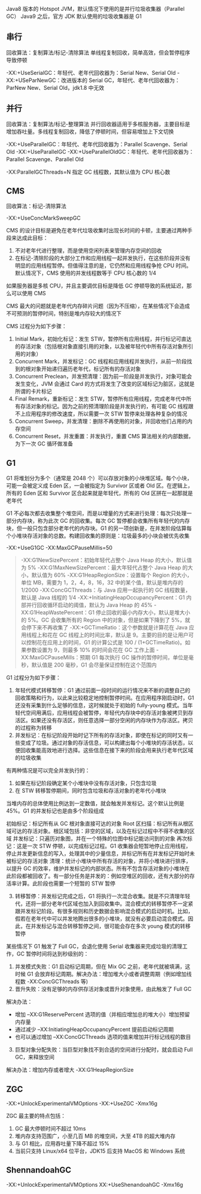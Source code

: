 Java8 版本的 Hotspot JVM，默认情况下使用的是并行垃圾收集器（Parallel GC）
Java9 之后，官方 JDK 默认使用的垃圾收集器是 G1

## 串行

回收算法：复制算法/标记-清除算法
单线程复制回收，简单高效，但会暂停程序导致停顿

-XX:+UseSerialGC：年轻代、老年代回收器为：Serial New、Serial Old
-XX:+USeParNewGC：改进版本的 Serial GC，年轻代、老年代回收器为：ParNew New、Serial Old，jdk1.8 中无效

## 并行

回收算法：复制算法/标记-整理算法
并行回收器适用于多核服务器，主要目标是增加吞吐量。多线程复制回收，降低了停顿时间，但容易增加上下文切换

-XX:+UseParallelGC：年轻代、老年代回收器为：Parallel Scavenge、Serial Old
-XX:+UseParallelGC -XX:+UseParallelOldGC：年轻代、老年代回收器为：Parallel Scavenge、Parallel Old

-XX:ParallelGCThreads=N 指定 GC 线程数，其默认值为 CPU 核心数

## CMS

回收算法：标记-清除算法

-XX:+UseConcMarkSweepGC

CMS 的设计目标是避免在老年代垃圾收集时出现长时间的卡顿，主要通过两种手段来达成此目标：
1. 不对老年代进行整理，而是使用空闲列表来管理内存空间的回收
2. 在标记-清除阶段的大部分工作和应用线程一起并发执行，在这些阶段并没有明显的应用线程暂停。但值得注意的是，它仍然和应用线程争抢 CPU 时间。默认情况下，CMS 使用的并发线程数等于 CPU 核心数的 1/4

如果服务器是多核 CPU，并且主要调优目标是降低 GC 停顿导致的系统延迟，那么可以使用 CMS

CMS 最大的问题就是老年代内存碎片问题（因为不压缩），在某些情况下会造成不可预测的暂停时间，特别是堆内存较大的情况下

CMS 过程分为如下步骤：
1. Initial Mark，初始化标记：发生 STW，暂停所有应用线程，并行标记可直达的存活对象（包括根对象直接引用的对象，以及被年轻代中所有存活对象所引用的对象）
2. Concurrent Mark，并发标记：GC 线程和应用线程并发执行，从前一阶段找到的根对象开始递归遍历老年代，标记所有的存活对象
3. Concurrent Preclean，并发预清理：因为前一阶段是并发执行，对象可能会发生变化，JVM 会通过 Card 的方式将发生了改变的区域标记为脏区，这就是所谓的卡片标记
4. Final Remark，重新标记：发生 STW，暂停所有应用线程，完成老年代中所有存活对象的标记。因为之前的预清理阶段是并发执行的，有可能 GC 线程跟不上应用程序的修改速度，所以需要一次 STW 暂停来处理各种复杂的情况
5. Concurrent Sweep，并发清理：删除不再使用的对象，并回收他们占用的内存空间
6. Concurrent Reset，并发重置：并发执行，重置 CMS 算法相关的内部数据，为下一次 GC 循环做准备

## G1

G1 将堆划分为多个（通常是 2048 个）可以存放对象的小块堆区域。每个小块，可能一会被定义成 Eden 区，一会被指定为 Survivor 区或者 Old 区。在逻辑上，所有的 Eden 区和 Survivor 区合起来就是年轻代，所有的 Old 区拼在一起那就是老年代

G1 不必每次都去收集整个堆空间，而是以增量的方式来进行处理：每次只处理一部分内存块，称为此次 GC 的回收集。每次 GC 暂停都会收集所有年轻代的内存块，但一般只包含部分老年代的内存块。G1 的另一项创新是，在并发阶段估算每个小堆块存活对象的总数。构建回收集的原则是：垃圾最多的小块会被优先收集

-XX:+UseG1GC -XX:MaxGCPauseMillis=50

> -XX:G1NewSizePercent：初始年轻代占整个 Java Heap 的大小，默认值为 5%
> -XX:G1MaxNewSizePercent：最大年轻代占整个 Java Heap 的大小，默认值为 60%
> -XX:G1HeapRegionSize：设置每个 Region 的大小，单位 MB，需要为 1，2，4，8，16，32 中的某个值，默认是堆内存的 1/2000
> -XX:ConcGCThreads：与 Java 应用一起执行的 GC 线程数量，默认是 Java 线程的 1/4
> -XX:+InitiatingHeapOccupancyPercent：G1 内部并行回收循环启动的阈值，默认为 Java Heap 的 45%
> -XX:G1HeapWastePercent：G1 停止回收的最小内存大小，默认是堆大小的 5%。GC 会收集所有的 Region 中的对象，但是如果下降到了 5%，就会停下来不再收集了
> -XX:+GCTimeRatio：这个参数就是计算花在 Java 应用线程上和花在 GC 线程上的时间比率，默认是 9。主要的目的是让用户可以控制花在应用上的时间，G1 的计算公式是 100 / (1+GCTimeRatio)。如果参数设置为 9，则最多 10% 的时间会花在 GC 工作上面
> -XX:MaxGCPauseMills：预期 G1 每次执行 GC 操作的暂停时间，单位是毫秒，默认值是 200 毫秒，G1 会尽量保证控制在这个范围内

G1 过程分为如下步骤：
1. 年轻代模式转移暂停：G1 通过前面一段时间的运行情况来不断的调整自己的回收策略和行为，以此来比较稳定地控制暂停时间。在应用程序刚启动时，G1 还没有采集到什么足够的信息，这时候就处于初始的 fully-young 模式。当年轻代空间用满后，应用线程会被暂停，年轻代内存块中的存活对象被拷贝到存活区。如果还没有存活区，则任意选择一部分空闲的内存块作为存活区。拷贝的过程称为转移
2. 并发标记：在标记阶段开始时记下所有的存活对象，即使在标记的同时又有一些变成了垃圾。通过对象的存活信息，可以构建出每个小堆块的存活状态，以便回收集能高效地进行选择。这些信息在接下来的阶段会用来执行老年代区域的垃圾收集

有两种情况是可以完全并发执行的：
1. 如果在标记阶段确定某个小堆块中没有存活对象，只包含垃圾
2. 在 STW 转移暂停期间，同时包含垃圾和存活对象的老年代小堆块

当堆内存的总体使用比例达到一定数值，就会触发并发标记。这个默认比例是 45%。G1 的并发标记也是由多个阶段组成

初始标记：标记所有从 GC 根对象直接可达的对象
Root 区扫描：标记所有从根区域可达的存活对象。根区域包括：非空的区域，以及在标记过程中不得不收集的区域
并发标记：只遍历对象图，并在一个特殊的位图中标记能访问到的对象
再次标记：这是一次 STW 停顿，以完成标记过程。G1 收集器会短暂地停止应用线程，停止并发更新信息的写入，处理其中的少量信息，并标记所有在并发标记开始时未被标记的存活对象
清理：统计小堆块中所有存活的对象，并将小堆块进行排序，以提升 GC 的效率，维护并发标记的内部状态。所有不包含存活对象的小堆块在此阶段都被回收了。有一部分任务是并发的：例如空堆区的回收，还有大部分的存活率计算。此阶段也需要一个短暂的 STW 暂停

3. 转移暂停：并发标记完成之后，G1 将执行一次混合收集。就是不只清理年轻代，还将一部分老年代区域也加入到回收集中。混合模式的转移暂停不一定紧跟并发标记阶段。有很多规则和历史数据会影响混合模式的启动时机。比如，假若在老年代中可以并发地腾出很多的小堆块，就没有必要启动混合模式。因此，在并发标记与混合转移暂停之间，很可能会存在多次 young 模式的转移暂停

某些情况下 G1 触发了 Full GC，会退化使用 Serial 收集器来完成垃圾的清理工作，GC 暂停时间将达到秒级别的：
1. 并发模式失败：G1 启动标记周期，但在 Mix GC 之前，老年代就被填满，这时候 G1 会放弃标记周期。解决办法：增加堆大小或者调整周期（例如增加线程数 -XX:ConcGCThreads 等)
2. 晋升失败：没有足够的内存供存活对象或晋升对象使用，由此触发了 Full GC

解决办法：
- 增加 –XX:G1ReservePercent 选项的值（并相应增加总的堆大小）增加预留内存量
- 通过减少 –XX:InitiatingHeapOccupancyPercent 提前启动标记周期
- 也可以通过增加 –XX:ConcGCThreads 选项的值来增加并行标记线程的数目

3. 巨型对象分配失败：当巨型对象找不到合适的空间进行分配时，就会启动 Full GC，来释放空间

解决办法：增加内存或者增大 -XX:G1HeapRegionSize

## ZGC

-XX:+UnlockExperimentalVMOptions -XX:+UseZGC -Xmx16g

ZGC 最主要的特点包括：
1. GC 最大停顿时间不超过 10ms
2. 堆内存支持范围广，小至几百 MB 的堆空间，大至 4TB 的超大堆内存
3. 与 G1 相比，应用吞吐量下降不超过 15%
4. 当前只支持 Linux/x64 位平台，JDK15 后支持 MacOS 和 Windows 系统

## ShennandoahGC

-XX:+UnlockExperimentalVMOptions XX:+UseShenandoahGC -Xmx16g